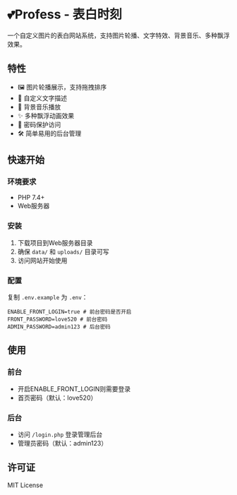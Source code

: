# 💕Profess - 表白时刻

一个自定义图片的表白网站系统，支持图片轮播、文字特效、背景音乐、多种飘浮效果。

## 特性

- 🖼️ 图片轮播展示，支持拖拽排序
- 💬 自定义文字描述
- 🎵 背景音乐播放
- ✨ 多种飘浮动画效果
- 🔐 密码保护访问
- 🛠️ 简单易用的后台管理

## 快速开始

### 环境要求
- PHP 7.4+
- Web服务器

### 安装
1. 下载项目到Web服务器目录
2. 确保 `data/` 和 `uploads/` 目录可写
3. 访问网站开始使用

### 配置
复制 `.env.example` 为 `.env`：
```env
ENABLE_FRONT_LOGIN=true # 前台密码是否开启
FRONT_PASSWORD=love520 # 前台密码
ADMIN_PASSWORD=admin123 # 后台密码
```

## 使用

### 前台
- 开启ENABLE_FRONT_LOGIN则需要登录
- 首页密码（默认：love520）


### 后台
- 访问 `/login.php` 登录管理后台
- 管理员密码（默认：admin123）



## 许可证

MIT License